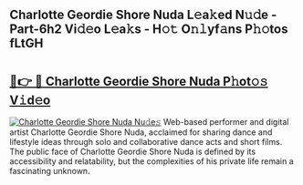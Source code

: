 ## Charlotte Geordie Shore Nuda L𝚎a𝚔ed N𝚞𝚍e - Part-6h2 Vi𝚍𝚎o L𝚎a𝚔s - H𝚘𝚝 O𝚗𝚕yf𝚊ns P𝚑𝚘tos fLtGH

# <h2><a href="http://kfe38ry.oniu.top/?m=Charlotte+Geordie+Shore+Nuda">🔗👉 🔴 Charlotte Geordie Shore Nuda P𝚑ot𝚘𝚜 V𝚒d𝚎o</a></h2>

[![Charlotte Geordie Shore Nuda Nu𝚍e𝚜](https://i.imgur.com/0qMVB7G.gif)](http://kfe38ry.oniu.top/?m=Charlotte+Geordie+Shore+Nuda)
Web-based performer and digital artist Charlotte Geordie Shore Nuda, acclaimed for sharing dance and lifestyle ideas through solo and collaborative dance acts and short films. The public face of Charlotte Geordie Shore Nuda is defined by its accessibility and relatability, but the complexities of his private life remain a fascinating unknown.  
